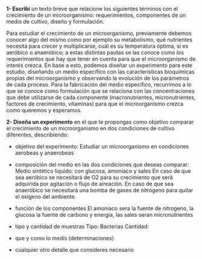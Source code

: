 **1- Escribí** un texto breve que relacione los siguientes términos con el crecimiento de un microorganismo: requerimientos, componentes de un medio de cultivo, diseño y formulación.

Para estudiar el crecimiento de un microorganismo, previamente debemos conocer algo del mismo como por ejemplo su metabolismo, qué nutrientes necesita para crecer y multiplicarse, cuál es su temperatura óptima, si es aeróbico o anaeróbico; a estas distintas pautas se las conoce como los requerimientos que hay que tener en cuenta para que el microorganismo de interés crezca.
En base a esto, podemos diseñar un experimento para este estudio, diseñando un medio específico con las características bioquímicas propias del microorganismo y observando la evolución de los parámetros de cada proceso. Para la fabricación del medio específico, recurrimos a lo que se conoce como formulación que se relaciona con las concentraciones que debe utilizarse de cada componente (macronutrientes, micronutrientes, factores de crecimiento, vitaminas) para que el microorganismo crezca como queremos y esperamos.


**2- Diseña un experimento** en el que te propongas como objetivo comparar el crecimiento de un microorganismo en dos condiciones de cultivo diferentes, describiendo:

- objetivo del experimento:
  Estudiar un microorganismo en condiciones aerobeas y anaerobeas

- composición del medio en las dos condiciones que deseas comparar:
  Medio sintético liquido: con glucosa, amoniaco y sales
   En caso de que sea aeróbico se necesitará de O2 para su crecimiento que será adquirida por agitación o flujo de aireación.
   En caso de que sea anaeróbico se necesitará una bomba de gases de nitrógeno para quitar el oxígeno del ambiente.
   

   
- función de los componentes
  El amoniaco sera la fuente de nitrogeno, la glucosa la fuente de carbono y energia, las sales seran micronutrientes

- tipo y cantidad de muestras
  Tipo: Bacterias
  Cantidad: 

- que y como lo medís (determinaciones)
- cualquier otro detalle que consideres necesario
